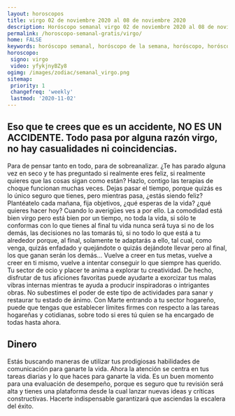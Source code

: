 ```yaml
---
layout: horoscopos
title: virgo 02 de noviembre 2020 al 08 de noviembre 2020 
description: Horóscopo semanal virgo 02 de noviembre 2020 al 08 de noviembre 2020. Eso que te crees que es un accidente, NO ES UN ACCIDENTE. Todo pasa por alguna razón virgo, no hay casualidades ni coincidencias.
permalink: /horoscopo-semanal-gratis/virgo/
home: FALSE
keywords: horóscopo semanal, horóscopo de la semana, horóscopo, horóscopo gratis,horóscopos, horóscopo esperanza gracia, horoscopos virgo la semana, horóscopos gratis, Tarot, Astrologia, Zodíaco, virgo, horoscopo gratis, semanal
horoscopo:
 signo: virgo
 video: yfykjnyBZy8
ogimg: /images/zodiac/semanal_virgo.png
sitemap:
 priority: 1
 changefreq: 'weekly'
 lastmod: '2020-11-02'
---
```




## Eso que te crees que es un accidente, NO ES UN ACCIDENTE. Todo pasa por alguna razón virgo, no hay casualidades ni coincidencias.

Para de pensar tanto en todo, para de sobreanalizar. ¿Te has parado alguna vez en seco y te has preguntado si realmente eres feliz, si realmente quieres que las cosas sigan como están? Hazlo, contigo las terapias de choque funcionan muchas veces. Dejas pasar el tiempo, porque quizás es lo único seguro que tienes, pero mientras pasa, ¿estás siendo feliz? Plantéatelo cada mañana, fija objetivos, ¿qué esperas de la vida? ¿qué quieres hacer hoy? Cuando lo averigües ves a por ello. La comodidad está bien virgo pero está bien por un tiempo, no toda la vida, si sólo te conformas con lo que tienes al final tu vida nunca será tuya si no de los demás, las decisiones no las tomarás tú, si no todo lo que está a tu alrededor porque, al final, solamente te adaptarás a ello, tal cual, como venga, quizás enfadado y quejándote o quizás dejándote llevar pero al final, los que ganan serán los demás… Vuelve a creer en tus metas, vuelve a creer en ti mismo, vuelve a intentar conseguir lo que siempre has querido. Tu sector de ocio y placer te anima a explorar tu creatividad. De hecho, disfrutar de tus aficiones favoritas puede ayudarte a exorcizar tus malas vibras internas mientras te ayuda a producir inspiradoras o intrigantes obras. No subestimes el poder de este tipo de actividades para sanar y restaurar tu estado de ánimo. Con Marte entrando a tu sector hogareño, puede que tengas que establecer límites firmes con respecto a las tareas hogareñas y cotidianas, sobre todo si eres tú quien se ha encargado de todas hasta ahora.

## Dinero

Estás buscando maneras de utilizar tus prodigiosas habilidades de comunicación para ganarte la vida. Ahora la atención se centra en tus tareas diarias y lo que haces para ganarte la vida. Es un buen momento para una evaluación de desempeño, porque es seguro que tu revisión será alta y tienes una plataforma desde la cual lanzar nuevas ideas y críticas constructivas. Hacerte indispensable garantizará que asciendas la escalera del éxito.